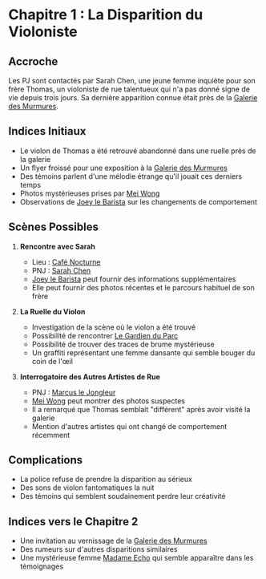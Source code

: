 # Chapitre 1 : La Disparition du Violoniste

## Accroche
Les PJ sont contactés par Sarah Chen, une jeune femme inquiète pour son frère Thomas, un violoniste de rue talentueux qui n'a pas donné signe de vie depuis trois jours. Sa dernière apparition connue était près de la [Galerie des Murmures](../locations/galerie_des_murmures.md).

## Indices Initiaux
- Le violon de Thomas a été retrouvé abandonné dans une ruelle près de la galerie
- Un flyer froissé pour une exposition à la [Galerie des Murmures](../locations/galerie_des_murmures.md)
- Des témoins parlent d'une mélodie étrange qu'il jouait ces derniers temps
- Photos mystérieuses prises par [Mei Wong](../npcs/mei_wong.md)
- Observations de [Joey le Barista](../npcs/joey_le_barista.md) sur les changements de comportement

## Scènes Possibles
1. **Rencontre avec Sarah**
   - Lieu : [Café Nocturne](../locations/cafe_nocturne.md)
   - PNJ : [Sarah Chen](../npcs/sarah_chen.md)
   - [Joey le Barista](../npcs/joey_le_barista.md) peut fournir des informations supplémentaires
   - Elle peut fournir des photos récentes et le parcours habituel de son frère

2. **La Ruelle du Violon**
   - Investigation de la scène où le violon a été trouvé
   - Possibilité de rencontrer [Le Gardien du Parc](../npcs/le_gardien_du_parc.md)
   - Possibilité de trouver des traces de brume mystérieuse
   - Un graffiti représentant une femme dansante qui semble bouger du coin de l'œil

3. **Interrogatoire des Autres Artistes de Rue**
   - PNJ : [Marcus le Jongleur](../npcs/marcus_le_jongleur.md)
   - [Mei Wong](../npcs/mei_wong.md) peut montrer des photos suspectes
   - Il a remarqué que Thomas semblait "différent" après avoir visité la galerie
   - Mention d'autres artistes qui ont changé de comportement récemment

## Complications
- La police refuse de prendre la disparition au sérieux
- Des sons de violon fantomatiques la nuit
- Des témoins qui semblent soudainement perdre leur créativité

## Indices vers le Chapitre 2
- Une invitation au vernissage de la [Galerie des Murmures](../locations/galerie_des_murmures.md)
- Des rumeurs sur d'autres disparitions similaires
- Une mystérieuse femme [Madame Echo](../npcs/madame_echo.md) qui semble apparaître dans les témoignages
